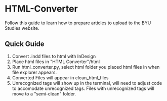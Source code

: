 # HTML-Converter
Follow this guide to learn how to prepare articles to upload to the BYU Studies website.

## Quick Guide
1) Convert .indd files to html with InDesign
2) Place html files in "HTML Converter"/html
3) Run html_converter.py, select html folder you placed html files in when file explorer appears.
4) Converted Files will appear in clean_html_files
5) Unrecognized tags will show up in the terminal, will need to adjust code to accomodate unrecognized tags. Files with unrecognized tags will move to a "semi-clean" folder.